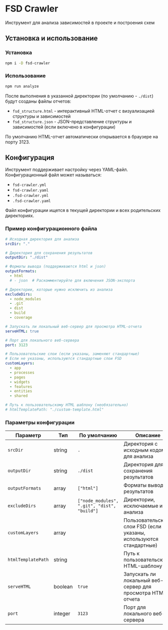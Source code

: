 # FSD Crawler

Инструмент для анализа зависимостей в проекте и построения схем

## Установка и использование

### Установка

```bash
npm i -D fsd-crawler
```

### Использование

```bash
npm run analyze
```

После выполнения в указанной директории (по умолчанию - `./dist`) будут созданы файлы отчетов:
- `fsd_structure.html` - интерактивный HTML-отчет с визуализацией структуры и зависимостей
- `fsd_structure.json` - JSON-представление структуры и зависимостей (если включено в конфигурации)

По умолчанию HTML-отчет автоматически открывается в браузере на порту 3123.

## Конфигурация

Инструмент поддерживает настройку через YAML-файл. Конфигурационный файл может называться:
- `fsd-crawler.yml`
- `fsd-crawler.yaml`
- `.fsd-crawler.yml`
- `.fsd-crawler.yaml`

Файл конфигурации ищется в текущей директории и всех родительских директориях.

### Пример конфигурационного файла

```yaml
# Исходная директория для анализа
srcDir: "."

# Директория для сохранения результатов
outputDir: "./dist"

# Форматы вывода (поддерживаются html и json)
outputFormats:
  - html
  # - json  # Раскомментируйте для включения JSON-экспорта

# Директории, которые нужно исключить из анализа
excludeDirs:
  - node_modules
  - .git
  - dist
  - build
  - coverage

# Запускать ли локальный веб-сервер для просмотра HTML-отчета
serveHTML: true

# Порт для локального веб-сервера
port: 3123

# Пользовательские слои (если указаны, заменяют стандартные)
# Если не указаны, используются стандартные слои FSD
customLayers:
  - app
  - processes
  - pages
  - widgets
  - features
  - entities
  - shared

# Путь к пользовательскому HTML шаблону (необязательно)
# htmlTemplatePath: "./custom-template.html"
```

### Параметры конфигурации

| Параметр | Тип | По умолчанию | Описание |
|----------|-----|--------------|----------|
| `srcDir` | string | `.` | Директория с исходным кодом для анализа |
| `outputDir` | string | `./dist` | Директория для сохранения результатов |
| `outputFormats` | array | `["html"]` | Форматы вывода результатов |
| `excludeDirs` | array | `["node_modules", ".git", "dist", "build"]` | Директории, исключаемые из анализа |
| `customLayers` | array | | Пользовательские слои FSD (если не указаны, используются стандартные) |
| `htmlTemplatePath` | string | | Путь к пользовательскому HTML-шаблону | 
| `serveHTML` | boolean | `true` | Запускать ли локальный веб-сервер для просмотра HTML-отчета |
| `port` | integer | `3123` | Порт для локального веб-сервера | 